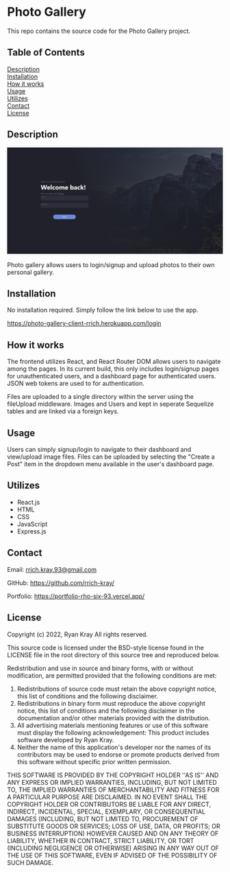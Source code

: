 # Photo Gallery

This repo contains the source code for the Photo Gallery project.

## Table of Contents

[Description](#description)  
[Installation](#installation)  
[How it works](#how-it-works)  
[Usage](#usage)  
[Utilizes](#utilizes)  
[Contact](#contact)  
[License](#license)

## Description

![main screenshot](./photo-gallery.png)

Photo gallery allows users to login/signup and upload photos to their own personal gallery.

## Installation

No installation required. Simply follow the link below to use the app.

https://photo-gallery-client-rrich.herokuapp.com/login

## How it works

The frontend utilizes React, and React Router DOM allows users to navigate among the pages. In its current build, this only includes login/signup pages for unauthenticated users, and a dashboard page for authenticated users. JSON web tokens are used to for authentication.

Files are uploaded to a single directory within the server using the fileUpload middleware. Images and Users and kept in seperate Sequelize tables and are linked via a foreign keys.

## Usage

Users can simply signup/login to navigate to their dashboard and view/upload image files. Files can be uploaded by selecting the "Create a Post" item in the dropdown menu available in the user's dashboard page.

## Utilizes

- React.js
- HTML
- CSS
- JavaScript
- Express.js

## Contact

Email: rrich.kray.93@gmail.com

GitHub: https://github.com/rrich-kray/

Portfolio: https://portfolio-rho-six-93.vercel.app/

## License

Copyright (c) 2022, Ryan Kray
All rights reserved.

This source code is licensed under the BSD-style license found in the LICENSE file in the root directory of this source tree and reproduced below.

Redistribution and use in source and binary forms, with or without modification, are permitted provided that the following conditions are met:

1. Redistributions of source code must retain the above copyright notice, this list of conditions and the following disclaimer.
2. Redistributions in binary form must reproduce the above copyright notice, this list of conditions and the following disclaimer in the documentation and/or other materials provided with the distribution.
3. All advertising materials mentioning features or use of this software must display the following acknowledgement: This product includes software developed by Ryan Kray.
4. Neither the name of this application's developer nor the names of its contributors may be used to endorse or promote products derived from this software without specific prior written permission.

THIS SOFTWARE IS PROVIDED BY THE COPYRIGHT HOLDER ''AS IS'' AND ANY EXPRESS OR IMPLIED WARRANTIES, INCLUDING, BUT NOT LIMITED TO, THE IMPLIED WARRANTIES OF MERCHANTABILITY AND FITNESS FOR A PARTICULAR PURPOSE ARE DISCLAIMED. IN NO EVENT SHALL THE COPYRIGHT HOLDER OR CONTRIBUTORS BE LIABLE FOR ANY DIRECT, INDIRECT, INCIDENTAL, SPECIAL, EXEMPLARY, OR CONSEQUENTIAL DAMAGES (INCLUDING, BUT NOT LIMITED TO, PROCUREMENT OF SUBSTITUTE GOODS OR SERVICES; LOSS OF USE, DATA, OR PROFITS; OR BUSINESS INTERRUPTION) HOWEVER CAUSED AND ON ANY THEORY OF LIABILITY, WHETHER IN CONTRACT, STRICT LIABILITY, OR TORT (INCLUDING NEGLIGENCE OR OTHERWISE) ARISING IN ANY WAY OUT OF THE USE OF THIS SOFTWARE, EVEN IF ADVISED OF THE POSSIBILITY OF SUCH DAMAGE.
